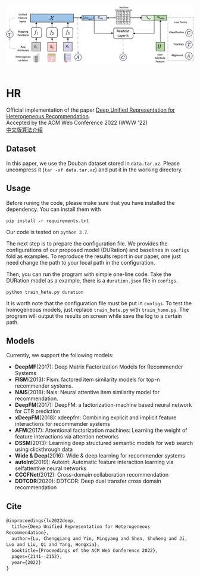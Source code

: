 <p align="center">
  <img src="framework.png" width="800">
  <br />
  <br />
</p>   

# HR  

Official implementation of the paper [Deep Unified Representation for Heterogeneous Recommendation](https://arxiv.org/abs/2201.05861).   
Accepted by the ACM Web Conference 2022 (WWW '22)  
[中文版算法介绍](https://zhuanlan.zhihu.com/p/474148693)

## Dataset
In this paper, we use the Douban dataset stored in `data.tar.xz`. 
Please uncompress it (`tar -xf data.tar.xz`) and put it in the working directory.  

## Usage 


Before runing the code, please make sure that you have installed the dependency. You can install them with 
```
pip install -r requirements.txt 
``` 
Our code is tested on `python 3.7`.  

The next step is to prepare the configuration file. We provides the configurations of our proposed model (DURation) and baselines in `configs` fold as examples. To reproduce the results report in our paper, one just need change the path to your local path in the configuration.     

Then, you can run the program with simple one-line code. Take the DURation model as a example, there is a `duration.json` file in `configs`.  

```
python train_hete.py duration
```

It is worth note that the configuration file must be put in `configs`. To test the homogeneous models, just replace `train_hete.py` with `train_homo.py`. The program will output the results on screen while save the log to a certain path.  

## Models

Currently, we support the following models:

+ **DeepMF**(2017): Deep Matrix Factorization Models for Recommender Systems
+ **FISM**(2013): Fism: factored item similarity models for top-n recommender systems.
+ **NAIS**(2018): Nais: Neural attentive item similarity model for recommendation. 
+ **DeepFM**(2017): DeepFM: a factorization-machine based neural network for CTR prediction
+ **xDeepFM**(2018): xdeepfm: Combining explicit and implicit feature interactions for recommender systems
+ **AFM**(2017): Attentional factorization machines: Learning the weight of feature interactions via attention networks
+ **DSSM**(2013): Learning deep structured semantic models for web search using clickthrough data
+ **Wide & Deep**(2016): Wide & deep learning for recommender systems
+ **autoInt**(2019): Autoint: Automatic feature interaction learning via selfattentive neural networks
+ **CCCFNet**(2012): Cross-domain collaboration recommendation
+ **DDTCDR**(2020): DDTCDR: Deep dual transfer cross domain recommendation

## Cite

```
@inproceedings{lu2022deep,
  title={Deep Unified Representation for Heterogeneous Recommendation},
  author={Lu, Chengqiang and Yin, Mingyang and Shen, Shuheng and Ji, Luo and Liu, Qi and Yang, Hongxia},
  booktitle={Proceedings of the ACM Web Conference 2022},
  pages={2141--2152},
  year={2022}
}
```
